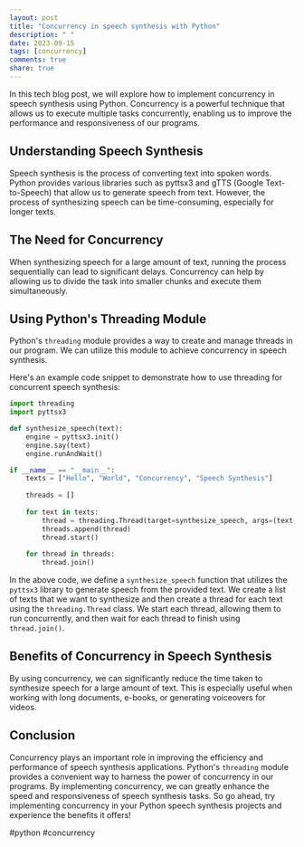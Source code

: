```yaml
---
layout: post
title: "Concurrency in speech synthesis with Python"
description: " "
date: 2023-09-15
tags: [concurrency]
comments: true
share: true
---
```


In this tech blog post, we will explore how to implement concurrency in speech synthesis using Python. Concurrency is a powerful technique that allows us to execute multiple tasks concurrently, enabling us to improve the performance and responsiveness of our programs.

## Understanding Speech Synthesis

Speech synthesis is the process of converting text into spoken words. Python provides various libraries such as pyttsx3 and gTTS (Google Text-to-Speech) that allow us to generate speech from text. However, the process of synthesizing speech can be time-consuming, especially for longer texts.

## The Need for Concurrency

When synthesizing speech for a large amount of text, running the process sequentially can lead to significant delays. Concurrency can help by allowing us to divide the task into smaller chunks and execute them simultaneously.

## Using Python's Threading Module

Python's `threading` module provides a way to create and manage threads in our program. We can utilize this module to achieve concurrency in speech synthesis.

Here's an example code snippet to demonstrate how to use threading for concurrent speech synthesis:

```python
import threading
import pyttsx3

def synthesize_speech(text):
    engine = pyttsx3.init()
    engine.say(text)
    engine.runAndWait()

if __name__ == "__main__":
    texts = ["Hello", "World", "Concurrency", "Speech Synthesis"]
    
    threads = []
    
    for text in texts:
        thread = threading.Thread(target=synthesize_speech, args=(text,))
        threads.append(thread)
        thread.start()
    
    for thread in threads:
        thread.join()
```

In the above code, we define a `synthesize_speech` function that utilizes the `pyttsx3` library to generate speech from the provided text. We create a list of texts that we want to synthesize and then create a thread for each text using the `threading.Thread` class. We start each thread, allowing them to run concurrently, and then wait for each thread to finish using `thread.join()`.

## Benefits of Concurrency in Speech Synthesis

By using concurrency, we can significantly reduce the time taken to synthesize speech for a large amount of text. This is especially useful when working with long documents, e-books, or generating voiceovers for videos.

## Conclusion

Concurrency plays an important role in improving the efficiency and performance of speech synthesis applications. Python's `threading` module provides a convenient way to harness the power of concurrency in our programs. By implementing concurrency, we can greatly enhance the speed and responsiveness of speech synthesis tasks. So go ahead, try implementing concurrency in your Python speech synthesis projects and experience the benefits it offers!

#python #concurrency